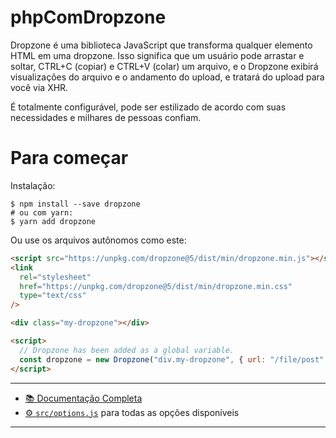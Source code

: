 # phpComDropzone

Dropzone é uma biblioteca JavaScript que transforma qualquer elemento HTML em uma dropzone. Isso significa que um usuário pode arrastar e soltar, CTRL+C (copiar) e CTRL+V (colar) um arquivo, e o Dropzone exibirá visualizações do arquivo e o andamento do upload, e tratará do upload para você via XHR.

É totalmente configurável, pode ser estilizado de acordo com suas necessidades e milhares de pessoas confiam.

# Para começar

Instalação:
~~~
$ npm install --save dropzone
# ou com yarn:
$ yarn add dropzone
~~~

Ou use os arquivos autônomos como este:

```html
<script src="https://unpkg.com/dropzone@5/dist/min/dropzone.min.js"></script>
<link
  rel="stylesheet"
  href="https://unpkg.com/dropzone@5/dist/min/dropzone.min.css"
  type="text/css"
/>

<div class="my-dropzone"></div>

<script>
  // Dropzone has been added as a global variable.
  const dropzone = new Dropzone("div.my-dropzone", { url: "/file/post" });
</script>
```

---

- [📚 Documentação Completa](https://docs.dropzone.dev)
- [⚙️ `src/options.js`](https://github.com/dropzone/dropzone/blob/main/src/options.js)
  para todas as opções disponíveis

---
